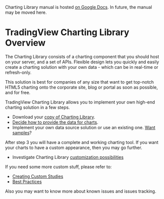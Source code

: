 Charting Library manual is hosted [on Google Docs](https://docs.google.com/document/d/1rAigRhQUSLgLCzUAiVBJGAB7uchb-PzFVe0Bl8WTtF0/edit). In future, the manual may be moved here.

# TradingView Charting Library Overview

The Charting Library consists of a charting component that you should host on your server, and a set of APIs. Flexible design lets you quickly and easily create a charting solution with your own data - which can be in real-time or refresh-only. 

This solution is best for companies of any size that want to get top-notch HTML5 charting onto the corporate site, blog or portal as soon as possible, and for free. 

TradingView Charting Library allows you to implement your own high-end charting solution in a few steps.

* Download your [copy of Charting Library](Package-Content).
* [Decide how to provide the data for charts](Choosing-Data-Transport).
* Implement your own data source solution or use an existing one. [Want samples](Datafeed-Implementation-Samples)?

After step 3 you will have a complete and working charting tool. If you want your charts to have a custom appearance, then you may go further.

* Investigate Charting Library [customization possibilities](Widget-customization)

If you need some more custom stuff, please refer to: 

* [Creating Custom Studies](Creating-Custom-Studies)
* [Best Practices](Best-Practices)

Also you may want to know more about known issues and issues tracking.